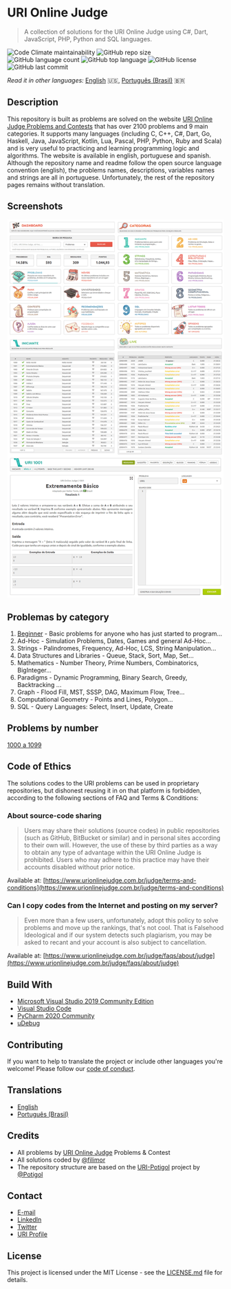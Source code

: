 # URI Online Judge

> A collection of solutions for the URI Online Judge using C#, Dart, JavaScript, PHP, Python and SQL languages.

![Code Climate maintainability](https://img.shields.io/codeclimate/maintainability/filimor/uri-online-judge)
![GitHub repo size](https://img.shields.io/github/repo-size/filimor/uri-online-judge)
![GitHub language count](https://img.shields.io/github/languages/count/filimor/uri-online-judge)
![GitHub top language](https://img.shields.io/github/languages/top/filimor/uri-online-judge)
![GitHub license](https://img.shields.io/github/license/filimor/uri-online-judge)
![GitHub last commit](https://img.shields.io/github/last-commit/filimor/uri-online-judge)

*Read it in other languages:* [English](https://github.com/filimor/uri-online-judge/blob/master/README.md) :us:,
[Português (Brasil)](https://github.com/filimor/uri-online-judge/blob/master/README.pt-BR.md) :brazil:

## Description

This repository is built as problems are solved on the website
[URI Online Judge Problems and Contests](https://www.urionlinejudge.com.br/) that has over 2100 problems and 9 main
categories. It supports many languages (including C, C++, C#, Dart, Go, Haskell, Java, JavaScript, Kotlin, Lua, Pascal,
PHP, Python, Ruby and Scala) and is very useful to practicing and learning programming logic and algorithms. The website
is available in english, portuguese and spanish. Although the repository name and readme follow the open source language
convention (english), the problems names, descriptions, variables names and strings are all in portuguese.
Unfortunately, the rest of the repository pages remains without translation.

<!--![Solved problems]() //TODO-->

## Screenshots

![Official website](screenshot.png "Screenshots")

## Problemas by category

1. [Beginner](problemas/1-iniciante.md) - Basic problems for anyone who has just started to program...
2. Ad-Hoc - Simulation Problems, Dates, Games and general Ad-Hoc...
3. Strings - Palindromes, Frequency, Ad-Hoc, LCS, String Manipulation...
4. Data Structures and Libraries - Queue, Stack, Sort, Map, Set...
5. Mathematics - Number Theory, Prime Numbers, Combinatorics, BigInteger...
6. Paradigms - Dynamic Programming, Binary Search, Greedy, Backtracking ...
7. Graph - Flood Fill, MST, SSSP, DAG, Maximum Flow, Tree...
8. Computational Geometry - Points and Lines, Polygon...
9. SQL - Query Languages: Select, Insert, Update, Create

<!-- 1. [Beginner](problemas/1-iniciante.md) - Basic problems for anyone who has just started to program...
2. [Ad-Hoc](problemas/2-ad-hoc.md) - Simulation Problems, Dates, Games and general Ad-Hoc...
3. [Strings](problemas/3-strings.md) - Palindromes, Frequency, Ad-Hoc, LCS, String Manipulation...
4. [Data Structures and Libraries](problemas/4-estruturas-bibliotecas.md) - Queue, Stack, Sort, Map, Set...
5. [Mathematics](problemas/5-matematica.md) - Number Theory, Prime Numbers, Combinatorics, BigInteger...
6. [Paradigms](problemas/6-paradigmas.md) - Dynamic Programming, Binary Search, Greedy, Backtracking ...
7. [Graph](problemas/7-grafos.md) - Flood Fill, MST, SSSP, DAG, Maximum Flow, Tree...
8. [Computational Geometry](problemas/8-geometria-computacional.md) - Points and Lines, Polygon...
9. [SQL](problemas/9-sql.md) - Query Languages: Select, Insert, Update, Create -->

## Problems by number

[1000 a 1099](problemas/1000)

<!-- [1000 a 1099](problemas/1000) |
[1100 a 1199](problemas/1100) |
[1200 a 1299](problemas/1200) |
[1300 a 1399](problemas/1300) |
[1400 a 1499](problemas/1400) |
[1500 a 1599](problemas/1500) |
[1600 a 1699](problemas/1600) |
[1700 a 1799](problemas/1700) |
[1800 a 1899](problemas/1800) |
[1900 a 1999](problemas/1900) |
[2000 a 2099](problemas/2000) |
[2100 a 2199](problemas/2100) |
[2200 a 2299](problemas/2200) |
[2300 a 2399](problemas/2300) |
[2400 a 2499](problemas/2400) |
[2500 a 2599](problemas/2500) |
[2600 a 2699](problemas/2600) |
[2700 a 2799](problemas/2700) |
[2800 a 2899](problemas/2800) |
[2900 a 2999](problemas/2900) |
[3000 a 3099](problemas/3000) |
[3100 a 3199](problemas/3100) -->

## Code of Ethics

The solutions codes to the URI problems can be used in proprietary repositories, but dishonest reusing it in on that
platform is forbidden, according to the following sections of FAQ and Terms & Conditions:

### About source-code sharing

> Users may share their solutions (source codes) in public repositories (such as GitHub, BitBucket or similar) and in
> personal sites according to their own will. However, the use of these by third parties as a way to obtain any type of
> advantage within the URI Online Judge is prohibited. Users who may adhere to this practice may have their accounts
> disabled without prior notice.

Available at:
[https://www.urionlinejudge.com.br/judge/terms-and-conditions](https://www.urionlinejudge.com.br/judge/terms-and-conditions)

### Can I copy codes from the Internet and posting on my server?

> Even more than a few users, unfortunately, adopt this policy to solve problems and move up the rankings, that's not
> cool. That is Falsehood Ideological and if our system detects such plagiarism, you may be asked to recant and your
> account is also subject to cancellation.

Available at:
[https://www.urionlinejudge.com.br/judge/faqs/about/judge](https://www.urionlinejudge.com.br/judge/faqs/about/judge)

## Build With

- [Microsoft Visual Studio 2019 Community Edition](https://visualstudio.microsoft.com/vs/community/)
- [Visual Studio Code](https://code.visualstudio.com/)
- [PyCharm 2020 Community](https://www.jetbrains.com/pycharm/)
- [uDebug](https://www.udebug.com/)

## Contributing

If you want to help to translate the project or include other languages you're welcome! Please follow our
[code of conduct](https://github.com/filimor/uri-online-judge/blob/master/CODE_OF_CONDUCT.md).

## Translations

- [English](https://github.com/filimor/uri-online-judge/blob/master/README.md)
- [Português (Brasil)](https://github.com/filimor/uri-online-judge/blob/master/README.pt-br.md)

## Credits

- All problems by [URI Online Judge](https://www.urionlinejudge.com.br) Problems & Contest
- All solutions coded by [@filimor](https://github.com/filimor)
- The repository structure are based on the [URI-Potigol](https://github.com/potigol/URI-Potigol) project by
[@Potigol](https://github.com/potigol)

## Contact

- [E-mail](mailto:filimor@posteo.net)
- [LinkedIn](https://www.linkedin.com/in/filimor/)
- [Twitter](https://www.twitter.com/filimorbr/)
- [URI Profile](https://www.urionlinejudge.com.br/judge/profile/353923)

## License

This project is licensed under the MIT License - see the
[LICENSE.md](https://github.com/filimor/uri-online-judge/blob/master/LICENSE "MIT") file for details.
